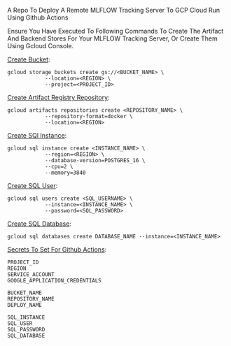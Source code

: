 A Repo To Deploy A Remote MLFLOW Tracking Server To GCP Cloud Run Using Github Actions

Ensure You Have Executed To Following Commands To Create The Artifact And Backend Stores For Your MLFLOW Tracking Server, Or Create Them Using Gcloud Console.

[Create Bucket](https://cloud.google.com/storage/docs/creating-buckets#console):
```
gcloud storage buckets create gs://<BUCKET_NAME> \
            --location=<REGION> \
            --project=<PROJECT_ID>
```

[Create Artifact Registry Repository](https://cloud.google.com/artifact-registry/docs/repositories/create-repos):
```
gcloud artifacts repositories create <REPOSITORY_NAME> \
            --repository-format=docker \
            --location=<REGION>
```

[Create SQl Instance](https://cloud.google.com/sql/docs/postgres/create-instance#console):
```
gcloud sql instance create <INSTANCE_NAME> \
            --region=<REGION> \
            --database-version=POSTGRES_16 \
            --cpu=2 \
            --memory=3840
```

[Create SQL User](https://cloud.google.com/sql/docs/postgres/create-manage-users):
```
gcloud sql users create <SQL_USERNAME> \
            --instance=<INSTANCE_NAME> \
            --password=<SQL_PASSWORD>
```

[Create SQL Database](https://cloud.google.com/sql/docs/postgres/create-manage-databases):
```
gcloud sql databases create DATABASE_NAME --instance=<INSTANCE_NAME>
```

[Secrets To Set For Github Actions](https://docs.github.com/en/actions/security-for-github-actions/security-guides/using-secrets-in-github-actions):
```
PROJECT_ID
REGION
SERVICE_ACCOUNT
GOOGLE_APPLICATION_CREDENTIALS

BUCKET_NAME
REPOSITORY_NAME
DEPLOY_NAME

SQL_INSTANCE
SQL_USER
SQL_PASSWORD
SQL_DATABASE
```